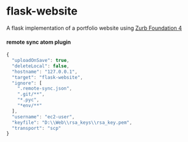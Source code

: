# flask-website
A flask implementation of a portfolio website using [Zurb Foundation 4](http://foundation.zurb.com/)

#### remote sync atom plugin
```javascript
{
  "uploadOnSave": true,
  "deleteLocal": false,
  "hostname": "127.0.0.1",
  "target": "flask-website",
  "ignore": [
    ".remote-sync.json",
    ".git/**",
    "*.pyc",
    "*env/**"
  ],
  "username": "ec2-user",
  "keyfile": "D:\\Web\\rsa_keys\\rsa_key.pem",
  "transport": "scp"
}
```
